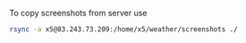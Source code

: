 To copy screenshots from server use
```bash
rsync -a x5@83.243.73.209:/home/x5/weather/screenshots ./
```